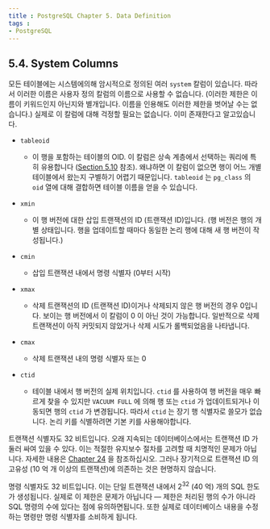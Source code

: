 ```yaml
---
title : PostgreSQL Chapter 5. Data Definition
tags :
- PostgreSQL
---
```


## 5.4. System Columns

모든 테이블에는 시스템에의해 암시적으로 정의된 여러 `system` 칼럼이 있습니다. 따라서 이러한 이름은 사용자 정의 칼럼의 이름으로 사용할 수 없습니다. (이러한 제한은 이름이 키워드인지 아닌지와 별개입니다. 이름을 인용해도 이러한 제한을 벗어날 수는 없습니다.) 실제로 이 칼럼에 대해 걱정할 필요는 없습니다. 이미 존재한다고 알고있습니다.

* `tableoid`
  * 이 행을 포함하는 테이블의 OID. 이 칼럼은 상속 계층에서 선택하는 쿼리에 특히 유용합니다 ([Section 5.10]() 참조). 왜냐하면 이 칼럼이 없으면 행이 어느 개별 테이블에서 왔는지 구별하기 어렵기 때문입니다. `tableoid` 는 `pg_class` 의 `oid` 열에 대해 결합하면 테이블 이름을 얻을 수 있습니다.

* `xmin`
  * 이 행 버전에 대한 삽입 트랜잭션의 ID (트랜잭션 ID)입니다. (행 버전은 행의 개별 상태입니다. 행을 업데이트할 때마다 동일한 논리 행에 대해 새 행 버전이 작성됩니다.)

* `cmin`
  * 삽입 트랜잭션 내에서 명령 식별자 (0부터 시작)

* `xmax`
  * 삭제 트랜잭션의 ID (트랜잭션 ID)이거나 삭제되지 않은 행 버전의 경우 0입니다. 보이는 행 버전에서 이 칼럼이 0 이 아닌 것이 가능합니다. 일반적으로 삭제 트랜잭션이 아직 커밋되지 않았거나 삭제 시도가 롤백되었음을 나타냅니다.

* `cmax`
  * 삭제 트랜잭션 내의 명령 식별자 또는 0

* `ctid`
  * 테이블 내에서 행 버전의 실제 위치입니다. `ctid` 를 사용하여 행 버전을 매우 빠르게 찾을 수 있지만 `VACUUM FULL` 에 의해 행 또는 `ctid` 가 업데이트되거나 이동되면 행의 `ctid` 가 변경됩니다. 따라서 `ctid` 는 장기 행 식별자로 쓸모가 없습니다. 논리 키를 식별하려면 기본 키를 사용해야합니다.

트랜잭션 식별자도 32 비트입니다. 오래 지속되는 데이터베이스에서는 트랜잭션 ID 가 둘러 싸여 있을 수 있다. 이는 적절한 유지보수 절차를 고려할 때 치명적인 문제가 아닙니다. 자세한 내용은 [Chapter 24]() 을 참조하십시오. 그러나 장기적으로 트랜잭션 ID 의 고유성 (10 억 개 이상의 트랜잭션)에 의존하는 것은 현명하지 않습니다.

명령 식별자도 32 비트입니다. 이는 단일 트랜잭션 내에서 $2^{32}$ (40 억) 개의 SQL 한도가 생성됩니다. 실제로 이 제한은 문제가 아닙니다 — 제한은 처리된 행의 수가 아니라 SQL 명령의 수에 있다는 점에 유의하면됩니다. 또한 실제로 데이터베이스 내용을 수정하는 명령만 명령 식별자를 소비하게 됩니다.



